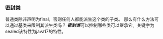 ### 密封类
普通类除非声明为final，否则任何人都能派生这个类的子类。 那么有什么方法可以通过基类来限制其派生类吗？
***密封类***可以控制哪些类可以继承它。关键字为<font>sealed</font>该特性为java17的特性。